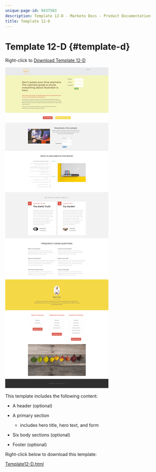 ```yaml
---
unique-page-id: 9437583
description: Template 12-D - Marketo Docs - Product Documentation
title: Template 12-D
---
```


# Template 12-D {#template-d}

Right-click to [Download Template 12-D](http://docs.marketo.com/download/attachments/9437583/template-12d.html?version=1&modificationdate=1438211617000&api=v2)

![](assets/image2015-8-4-14-3a42-3a2.png)

This template includes the following content:

* A header (optional)
* A primary section

    * includes hero title, hero text, and form

* Six body sections (optional)
* Footer (optional)

Right-click below to download this template:

[Template12-D.html](http://docs.marketo.com/download/attachments/9437583/template-12d.html?version=1&modificationdate=1438211617000&api=v2)

